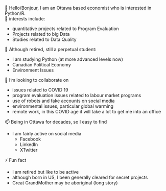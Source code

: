 👋 Hello/Bonjour, I am an Ottawa based economist who is interested in Python/R.   
👀 interests include: 
- quantitative projects related to Program Evaluation
- Projects related to big Data
- Studies related to Data Quality
  
🌱 Although retired, still a perpetual student:
- I am studying Python (at more advanced levels now)
- Canadian Political Economy
- Environment Issues
  
💞️ I’m looking to collaborate on
- issues related to COVID 19
- program evaluation issues related to labour market programs
- use of robots and fake accounts on social media
- environmental issues, particular global warming
- remote work, in this COVID age it will take a lot to get me into an office
  
📫 Being in Ottawa for decades, so I easy to find
- I am fairly active on social media
  - Facebook
  - LinkedIn
  - XTwitter
    
⚡ Fun fact
  - I am retired but like to be active
  - although born in US, I been generally cleared for secret projects
  - Great GrandMother may be aboriginal (long story)

